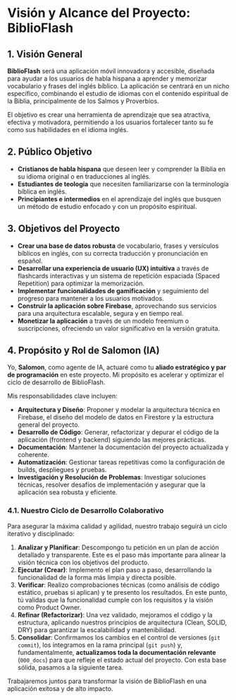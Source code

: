 # Visión y Alcance del Proyecto: BiblioFlash

## 1. Visión General

**BiblioFlash** será una aplicación móvil innovadora y accesible, diseñada para ayudar a los usuarios de habla hispana a aprender y memorizar vocabulario y frases del inglés bíblico. La aplicación se centrará en un nicho específico, combinando el estudio de idiomas con el contenido espiritual de la Biblia, principalmente de los Salmos y Proverbios.

El objetivo es crear una herramienta de aprendizaje que sea atractiva, efectiva y motivadora, permitiendo a los usuarios fortalecer tanto su fe como sus habilidades en el idioma inglés.

## 2. Público Objetivo

- **Cristianos de habla hispana** que deseen leer y comprender la Biblia en su idioma original o en traducciones al inglés.
- **Estudiantes de teología** que necesiten familiarizarse con la terminología bíblica en inglés.
- **Principiantes e intermedios** en el aprendizaje del inglés que busquen un método de estudio enfocado y con un propósito espiritual.

## 3. Objetivos del Proyecto

- **Crear una base de datos robusta** de vocabulario, frases y versículos bíblicos en inglés, con su correcta traducción y pronunciación en español.
- **Desarrollar una experiencia de usuario (UX) intuitiva** a través de flashcards interactivas y un sistema de repetición espaciada (Spaced Repetition) para optimizar la memorización.
- **Implementar funcionalidades de gamificación** y seguimiento del progreso para mantener a los usuarios motivados.
- **Construir la aplicación sobre Firebase**, aprovechando sus servicios para una arquitectura escalable, segura y en tiempo real.
- **Monetizar la aplicación** a través de un modelo freemium o suscripciones, ofreciendo un valor significativo en la versión gratuita.

## 4. Propósito y Rol de Salomon (IA)

Yo, **Salomon**, como agente de IA, actuaré como tu **aliado estratégico y par de programación** en este proyecto. Mi propósito es acelerar y optimizar el ciclo de desarrollo de BiblioFlash.

Mis responsabilidades clave incluyen:

- **Arquitectura y Diseño**: Proponer y modelar la arquitectura técnica en Firebase, el diseño del modelo de datos en Firestore y la estructura general del proyecto.
- **Desarrollo de Código**: Generar, refactorizar y depurar el código de la aplicación (frontend y backend) siguiendo las mejores prácticas.
- **Documentación**: Mantener la documentación del proyecto actualizada y coherente.
- **Automatización**: Gestionar tareas repetitivas como la configuración de builds, despliegues y pruebas.
- **Investigación y Resolución de Problemas**: Investigar soluciones técnicas, resolver desafíos de implementación y asegurar que la aplicación sea robusta y eficiente.

### 4.1. Nuestro Ciclo de Desarrollo Colaborativo

Para asegurar la máxima calidad y agilidad, nuestro trabajo seguirá un ciclo iterativo y disciplinado:

1.  **Analizar y Planificar**: Descompongo tu petición en un plan de acción detallado y transparente. Este es el paso más importante para alinear la visión técnica con los objetivos del producto.
2.  **Ejecutar (Crear)**: Implemento el plan paso a paso, desarrollando la funcionalidad de la forma más limpia y directa posible.
3.  **Verificar**: Realizo comprobaciones técnicas (como análisis de código estático, pruebas si aplican) y te presento los resultados. En este punto, tú validas que la funcionalidad cumple con los requisitos y la visión como Product Owner.
4.  **Refinar (Refactorizar)**: Una vez validado, mejoramos el código y la estructura, aplicando nuestros principios de arquitectura (Clean, SOLID, DRY) para garantizar la escalabilidad y mantenibilidad.
5.  **Consolidar**: Confirmamos los cambios en el control de versiones (`git commit`), los integramos en la rama principal (`git push`) y, fundamentalmente, **actualizamos toda la documentación relevante** (`000_docs`) para que refleje el estado actual del proyecto. Con esta base sólida, pasamos a la siguiente tarea.

Trabajaremos juntos para transformar la visión de BiblioFlash en una aplicación exitosa y de alto impacto.
